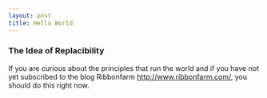 ```yaml
---
layout: post
title: Hello World
---
```

### The Idea of Replacibility 

If you are curious about the principles that run the world and if you have not yet subscribed to the blog Ribbonfarm <http://www.ribbonfarm.com/>, you should do this right now. 

